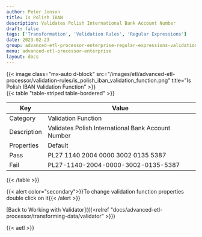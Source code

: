 ```yaml
---
author: Peter Jonson
title: Is Polish IBAN
description: Validates Polish International Bank Account Number
draft: false
tags: ['Transformation', 'Validation Rules', 'Regular Expressions']
date: 2023-02-23
group: advanced-etl-processor-enterprise-regular-expressions-validation
menu: advanced-etl-processor-enterprise
layout: docs
---
```


{{< image class="mx-auto d-block"  src="/images/etl/advanced-etl-processor/validation-rules/is_polish_iban_validation_function.png" title="Is Polish IBAN Validation Function" >}}
\
{{< table "table-striped table-bordered" >}}

| Key         | Value                                              |
| ----------- | -------------------------------------------------- |
| Category    | Validation Function                                |
| Description | Validates Polish International Bank Account Number |
| Properties  | Default                                            |
| Pass        | PL27 1140 2004 0000 3002 0135 5387                 |
| Fail        | PL27-1140-2004-0000-3002-0135-5387                 |

{{< /table >}}

{{< alert color="secondary">}}To change validation function properties double click on it{{< /alert >}}

[Back to Working with Validator]({{<relref "docs/advanced-etl-processor/transforming-data/validator" >}})

{{< aetl >}}
